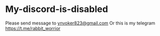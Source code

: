 # My-discord-is-disabled

Please send message to ynvoker823@gmail.com
Or this is my telegram https://t.me/rabbit_worrior

